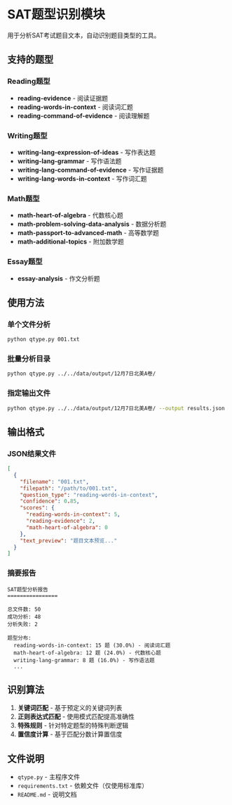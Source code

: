 # SAT题型识别模块

用于分析SAT考试题目文本，自动识别题目类型的工具。

## 支持的题型

### Reading题型
- **reading-evidence** - 阅读证据题
- **reading-words-in-context** - 阅读词汇题  
- **reading-command-of-evidence** - 阅读理解题

### Writing题型
- **writing-lang-expression-of-ideas** - 写作表达题
- **writing-lang-grammar** - 写作语法题
- **writing-lang-command-of-evidence** - 写作证据题
- **writing-lang-words-in-context** - 写作词汇题

### Math题型
- **math-heart-of-algebra** - 代数核心题
- **math-problem-solving-data-analysis** - 数据分析题
- **math-passport-to-advanced-math** - 高等数学题
- **math-additional-topics** - 附加数学题

### Essay题型
- **essay-analysis** - 作文分析题

## 使用方法

### 单个文件分析

```bash
python qtype.py 001.txt
```

### 批量分析目录

```bash
python qtype.py ../../data/output/12月7日北美A卷/
```

### 指定输出文件

```bash
python qtype.py ../../data/output/12月7日北美A卷/ --output results.json
```

## 输出格式

### JSON结果文件
```json
[
  {
    "filename": "001.txt",
    "filepath": "/path/to/001.txt",
    "question_type": "reading-words-in-context",
    "confidence": 0.85,
    "scores": {
      "reading-words-in-context": 5,
      "reading-evidence": 2,
      "math-heart-of-algebra": 0
    },
    "text_preview": "题目文本预览..."
  }
]
```

### 摘要报告
```
SAT题型分析报告
================

总文件数: 50
成功分析: 48
分析失败: 2

题型分布:
  reading-words-in-context: 15 题 (30.0%) - 阅读词汇题
  math-heart-of-algebra: 12 题 (24.0%) - 代数核心题
  writing-lang-grammar: 8 题 (16.0%) - 写作语法题
  ...
```

## 识别算法

1. **关键词匹配** - 基于预定义的关键词列表
2. **正则表达式匹配** - 使用模式匹配提高准确性
3. **特殊规则** - 针对特定题型的特殊判断逻辑
4. **置信度计算** - 基于匹配分数计算置信度

## 文件说明

- `qtype.py` - 主程序文件
- `requirements.txt` - 依赖文件（仅使用标准库）
- `README.md` - 说明文档
